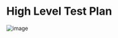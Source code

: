 # High Level Test Plan

![image](https://user-images.githubusercontent.com/59721749/153710351-50983218-bd94-42ec-8e18-6b260828fde0.png)
